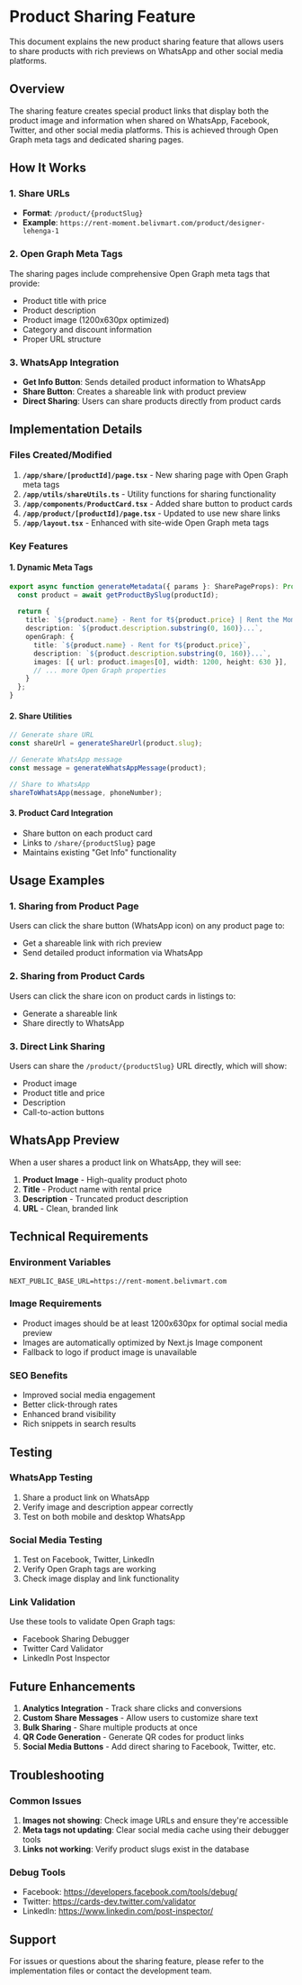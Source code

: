 # Product Sharing Feature

This document explains the new product sharing feature that allows users to share products with rich previews on WhatsApp and other social media platforms.

## Overview

The sharing feature creates special product links that display both the product image and information when shared on WhatsApp, Facebook, Twitter, and other social media platforms. This is achieved through Open Graph meta tags and dedicated sharing pages.

## How It Works

### 1. Share URLs
- **Format**: `/product/{productSlug}`
- **Example**: `https://rent-moment.belivmart.com/product/designer-lehenga-1`

### 2. Open Graph Meta Tags
The sharing pages include comprehensive Open Graph meta tags that provide:
- Product title with price
- Product description
- Product image (1200x630px optimized)
- Category and discount information
- Proper URL structure

### 3. WhatsApp Integration
- **Get Info Button**: Sends detailed product information to WhatsApp
- **Share Button**: Creates a shareable link with product preview
- **Direct Sharing**: Users can share products directly from product cards

## Implementation Details

### Files Created/Modified

1. **`/app/share/[productId]/page.tsx`** - New sharing page with Open Graph meta tags
2. **`/app/utils/shareUtils.ts`** - Utility functions for sharing functionality
3. **`/app/components/ProductCard.tsx`** - Added share button to product cards
4. **`/app/product/[productId]/page.tsx`** - Updated to use new share links
5. **`/app/layout.tsx`** - Enhanced with site-wide Open Graph meta tags

### Key Features

#### 1. Dynamic Meta Tags
```typescript
export async function generateMetadata({ params }: SharePageProps): Promise<Metadata> {
  const product = await getProductBySlug(productId);
  
  return {
    title: `${product.name} - Rent for ₹${product.price} | Rent the Moment`,
    description: `${product.description.substring(0, 160)}...`,
    openGraph: {
      title: `${product.name} - Rent for ₹${product.price}`,
      description: `${product.description.substring(0, 160)}...`,
      images: [{ url: product.images[0], width: 1200, height: 630 }],
      // ... more Open Graph properties
    }
  };
}
```

#### 2. Share Utilities
```typescript
// Generate share URL
const shareUrl = generateShareUrl(product.slug);

// Generate WhatsApp message
const message = generateWhatsAppMessage(product);

// Share to WhatsApp
shareToWhatsApp(message, phoneNumber);
```

#### 3. Product Card Integration
- Share button on each product card
- Links to `/share/{productSlug}` page
- Maintains existing "Get Info" functionality

## Usage Examples

### 1. Sharing from Product Page
Users can click the share button (WhatsApp icon) on any product page to:
- Get a shareable link with rich preview
- Send detailed product information via WhatsApp

### 2. Sharing from Product Cards
Users can click the share icon on product cards in listings to:
- Generate a shareable link
- Share directly to WhatsApp

### 3. Direct Link Sharing
Users can share the `/product/{productSlug}` URL directly, which will show:
- Product image
- Product title and price
- Description
- Call-to-action buttons

## WhatsApp Preview

When a user shares a product link on WhatsApp, they will see:
1. **Product Image** - High-quality product photo
2. **Title** - Product name with rental price
3. **Description** - Truncated product description
4. **URL** - Clean, branded link

## Technical Requirements

### Environment Variables
```env
NEXT_PUBLIC_BASE_URL=https://rent-moment.belivmart.com
```

### Image Requirements
- Product images should be at least 1200x630px for optimal social media preview
- Images are automatically optimized by Next.js Image component
- Fallback to logo if product image is unavailable

### SEO Benefits
- Improved social media engagement
- Better click-through rates
- Enhanced brand visibility
- Rich snippets in search results

## Testing

### WhatsApp Testing
1. Share a product link on WhatsApp
2. Verify image and description appear correctly
3. Test on both mobile and desktop WhatsApp

### Social Media Testing
1. Test on Facebook, Twitter, LinkedIn
2. Verify Open Graph tags are working
3. Check image display and link functionality

### Link Validation
Use these tools to validate Open Graph tags:
- Facebook Sharing Debugger
- Twitter Card Validator
- LinkedIn Post Inspector

## Future Enhancements

1. **Analytics Integration** - Track share clicks and conversions
2. **Custom Share Messages** - Allow users to customize share text
3. **Bulk Sharing** - Share multiple products at once
4. **QR Code Generation** - Generate QR codes for product links
5. **Social Media Buttons** - Add direct sharing to Facebook, Twitter, etc.

## Troubleshooting

### Common Issues

1. **Images not showing**: Check image URLs and ensure they're accessible
2. **Meta tags not updating**: Clear social media cache using their debugger tools
3. **Links not working**: Verify product slugs exist in the database

### Debug Tools
- Facebook: https://developers.facebook.com/tools/debug/
- Twitter: https://cards-dev.twitter.com/validator
- LinkedIn: https://www.linkedin.com/post-inspector/

## Support

For issues or questions about the sharing feature, please refer to the implementation files or contact the development team.
